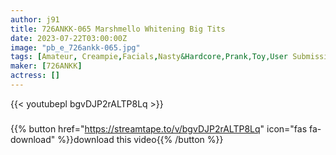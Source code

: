 ```yaml
---
author: j91
title: 726ANKK-065 Marshmello Whitening Big Tits
date: 2023-07-22T03:00:00Z
image: "pb_e_726ankk-065.jpg"
tags: [Amateur, Creampie,Facials,Nasty&Hardcore,Prank,Toy,User Submission,Voyeur]
maker: [726ANKK]
actress: []
---
```



{{< youtubepl bgvDJP2rALTP8Lq >}}
###

{{% button href="https://streamtape.to/v/bgvDJP2rALTP8Lq" icon="fas fa-download" %}}download this video{{% /button %}}

